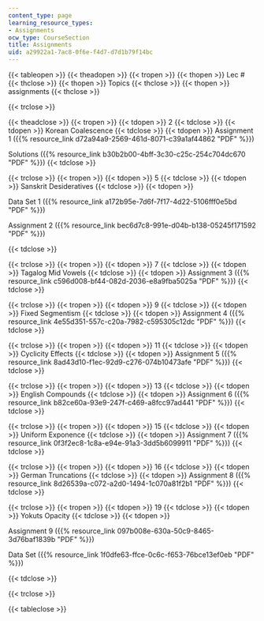```yaml
---
content_type: page
learning_resource_types:
- Assignments
ocw_type: CourseSection
title: Assignments
uid: a29922a1-7ac8-0f6e-f4d7-d7d1b79f14bc
---
```


{{< tableopen >}}
{{< theadopen >}}
{{< tropen >}}
{{< thopen >}}
Lec #
{{< thclose >}}
{{< thopen >}}
Topics
{{< thclose >}}
{{< thopen >}}
assignments
{{< thclose >}}

{{< trclose >}}

{{< theadclose >}}
{{< tropen >}}
{{< tdopen >}}
2
{{< tdclose >}}
{{< tdopen >}}
Korean Coalescence
{{< tdclose >}}
{{< tdopen >}}
Assignment 1 ({{% resource_link d72a94a9-2569-461d-8071-c39a1af44862 "PDF" %}})  
  
Solutions ({{% resource_link b30b2b00-4bff-3c30-c25c-254c704dc670 "PDF" %}})
{{< tdclose >}}

{{< trclose >}}
{{< tropen >}}
{{< tdopen >}}
5
{{< tdclose >}}
{{< tdopen >}}
Sanskrit Desideratives
{{< tdclose >}}
{{< tdopen >}}


Data Set 1 ({{% resource_link a172b95e-7d6f-7f17-4d22-5106fff0e5bd "PDF" %}})

Assignment 2 ({{% resource_link bec6d7c8-991e-d04b-b138-05245f171592 "PDF" %}})


{{< tdclose >}}

{{< trclose >}}
{{< tropen >}}
{{< tdopen >}}
7
{{< tdclose >}}
{{< tdopen >}}
Tagalog Mid Vowels
{{< tdclose >}}
{{< tdopen >}}
Assignment 3 ({{% resource_link c596d008-bf44-082d-2036-e8a9fba5025a "PDF" %}})
{{< tdclose >}}

{{< trclose >}}
{{< tropen >}}
{{< tdopen >}}
9
{{< tdclose >}}
{{< tdopen >}}
Fixed Segmentism
{{< tdclose >}}
{{< tdopen >}}
Assignment 4 ({{% resource_link 4e55d351-557c-c20a-7982-c595305c12dc "PDF" %}})
{{< tdclose >}}

{{< trclose >}}
{{< tropen >}}
{{< tdopen >}}
11
{{< tdclose >}}
{{< tdopen >}}
Cyclicity Effects
{{< tdclose >}}
{{< tdopen >}}
Assignment 5 ({{% resource_link 8ad43d10-f1ec-92d9-c276-074b10473afe "PDF" %}})
{{< tdclose >}}

{{< trclose >}}
{{< tropen >}}
{{< tdopen >}}
13
{{< tdclose >}}
{{< tdopen >}}
English Compounds
{{< tdclose >}}
{{< tdopen >}}
Assignment 6 ({{% resource_link b82ce60a-93e9-247f-c469-a8fcc97ad441 "PDF" %}})
{{< tdclose >}}

{{< trclose >}}
{{< tropen >}}
{{< tdopen >}}
15
{{< tdclose >}}
{{< tdopen >}}
Uniform Exponence
{{< tdclose >}}
{{< tdopen >}}
Assignment 7 ({{% resource_link 0f3f2ec8-1c8a-e94e-91a3-3dd5b6099911 "PDF" %}})
{{< tdclose >}}

{{< trclose >}}
{{< tropen >}}
{{< tdopen >}}
16
{{< tdclose >}}
{{< tdopen >}}
German Truncations
{{< tdclose >}}
{{< tdopen >}}
Assignment 8 ({{% resource_link 8d26539a-c072-a2d0-1494-1c070a81f2b1 "PDF" %}})
{{< tdclose >}}

{{< trclose >}}
{{< tropen >}}
{{< tdopen >}}
19
{{< tdclose >}}
{{< tdopen >}}
Yokuts Opacity
{{< tdclose >}}
{{< tdopen >}}


Assignment 9 ({{% resource_link 097b008e-630a-50c9-8465-3d76baf1839b "PDF" %}})

Data Set ({{% resource_link 1f0dfe63-ffce-0c6c-f653-76bce13ef0eb "PDF" %}})


{{< tdclose >}}

{{< trclose >}}

{{< tableclose >}}